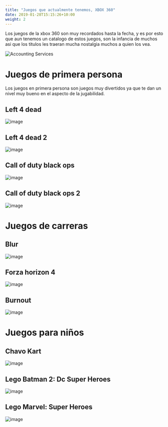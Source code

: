 ```yaml
---
title: "Juegos que actualmente tenemos, XBOX 360"
date: 2019-01-28T15:15:26+10:00
weight: 2
---
```


Los juegos de la xbox 360 son muy recordados hasta la fecha, y es por esto que aun tenemos un catalogo de estos juegos, son la infancia de muchos asi que los titulos les traeran mucha nostalgia muchos a quien los vea. 

![Accounting Services](/images/austin-distel-nGc5RT2HmF0-unsplash.jpg)

# Juegos de primera persona 

Los juegos en primera persona son juegos muy divertidos ya que te dan un nivel muy bueno en el aspecto de la jugabilidad.

## Left 4 dead 

![image](https://github.com/games-zone/games-zone.github.io/assets/125934637/6256cfe1-8b6f-4da6-9ddb-ad039d15c343)

## Left 4 dead 2 

![image](https://github.com/games-zone/games-zone.github.io/assets/125934637/3e8e6053-80f7-470b-bbf2-620e99de8cef)

## Call of duty black ops

![image](https://github.com/games-zone/games-zone.github.io/assets/125934637/837cfebb-f8e6-4cff-8218-45723db9731b)

## Call of duty black ops 2

![image](https://github.com/games-zone/games-zone.github.io/assets/125934637/49b4eaa6-dfd2-4281-9fe8-1c30d2be7c28)

# Juegos de carreras

## Blur

![image](https://github.com/games-zone/games-zone.github.io/assets/125934637/0d231cf6-e9e8-4571-a699-04b154a1b259)

## Forza horizon 4

![image](https://github.com/games-zone/games-zone.github.io/assets/125934637/b9e482cf-d3c1-4f05-aeed-6d9fa451e44e)

## Burnout 

![image](https://github.com/games-zone/games-zone.github.io/assets/125934637/60247824-6fe7-44c2-a2ae-261f01ad8f2c)

# Juegos para niños 

## Chavo Kart

![image](https://github.com/games-zone/games-zone.github.io/assets/125934637/826d018f-b31c-4c41-87ff-90be5c766006)

## Lego Batman 2: Dc Super Heroes

![image](https://github.com/games-zone/games-zone.github.io/assets/125934637/e2ee6cea-ed1e-4266-8ee0-6a15f77b7d9e)

## Lego Marvel: Super Heroes

![image](https://github.com/games-zone/games-zone.github.io/assets/125934637/f9645461-03e0-42b1-9e31-a6aba6f15d16)
